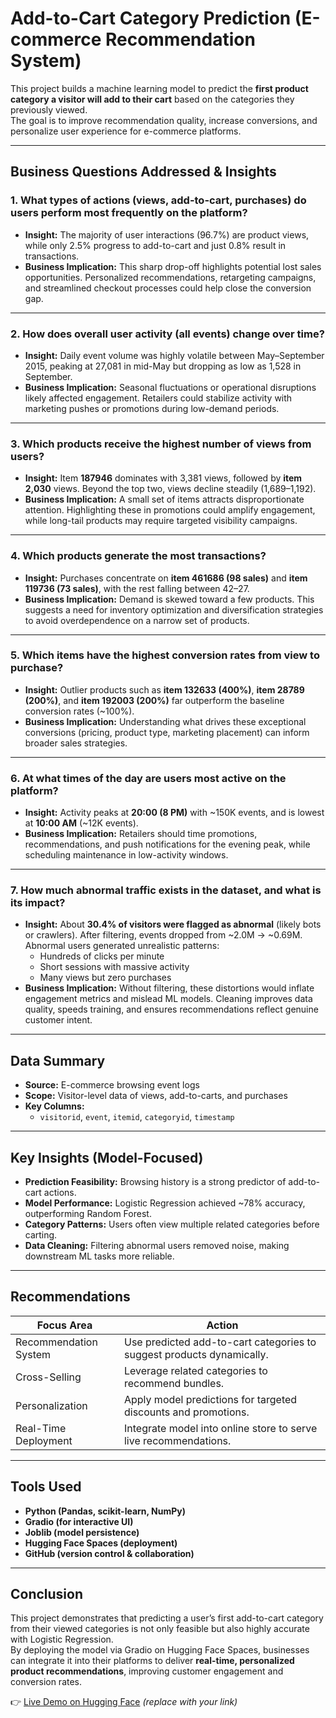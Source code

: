 # Add-to-Cart Category Prediction (E-commerce Recommendation System)

This project builds a machine learning model to predict the **first product category a visitor will add to their cart** based on the categories they previously viewed.  
The goal is to improve recommendation quality, increase conversions, and personalize user experience for e-commerce platforms.

---

## Business Questions Addressed & Insights

### 1. What types of actions (views, add-to-cart, purchases) do users perform most frequently on the platform?  
- **Insight:** The majority of user interactions (96.7%) are product views, while only 2.5% progress to add-to-cart and just 0.8% result in transactions.  
- **Business Implication:** This sharp drop-off highlights potential lost sales opportunities. Personalized recommendations, retargeting campaigns, and streamlined checkout processes could help close the conversion gap.

---

### 2. How does overall user activity (all events) change over time?  
- **Insight:** Daily event volume was highly volatile between May–September 2015, peaking at 27,081 in mid-May but dropping as low as 1,528 in September.  
- **Business Implication:** Seasonal fluctuations or operational disruptions likely affected engagement. Retailers could stabilize activity with marketing pushes or promotions during low-demand periods.

---

### 3. Which products receive the highest number of views from users?  
- **Insight:** Item **187946** dominates with 3,381 views, followed by **item 2,030** views. Beyond the top two, views decline steadily (1,689–1,192).  
- **Business Implication:** A small set of items attracts disproportionate attention. Highlighting these in promotions could amplify engagement, while long-tail products may require targeted visibility campaigns.

---

### 4. Which products generate the most transactions?  
- **Insight:** Purchases concentrate on **item 461686 (98 sales)** and **item 119736 (73 sales)**, with the rest falling between 42–27.  
- **Business Implication:** Demand is skewed toward a few products. This suggests a need for inventory optimization and diversification strategies to avoid overdependence on a narrow set of products.

---

### 5. Which items have the highest conversion rates from view to purchase?  
- **Insight:** Outlier products such as **item 132633 (400%)**, **item 28789 (200%)**, and **item 192003 (200%)** far outperform the baseline conversion rates (~100%).  
- **Business Implication:** Understanding what drives these exceptional conversions (pricing, product type, marketing placement) can inform broader sales strategies.

---

### 6. At what times of the day are users most active on the platform?  
- **Insight:** Activity peaks at **20:00 (8 PM)** with ~150K events, and is lowest at **10:00 AM** (~12K events).  
- **Business Implication:** Retailers should time promotions, recommendations, and push notifications for the evening peak, while scheduling maintenance in low-activity windows.

---

### 7. How much abnormal traffic exists in the dataset, and what is its impact?  
- **Insight:** About **30.4% of visitors were flagged as abnormal** (likely bots or crawlers). After filtering, events dropped from ~2.0M → ~0.69M. Abnormal users generated unrealistic patterns:  
  - Hundreds of clicks per minute  
  - Short sessions with massive activity  
  - Many views but zero purchases  
- **Business Implication:** Without filtering, these distortions would inflate engagement metrics and mislead ML models. Cleaning improves data quality, speeds training, and ensures recommendations reflect genuine customer intent.

---

## Data Summary
- **Source:** E-commerce browsing event logs  
- **Scope:** Visitor-level data of views, add-to-carts, and purchases  
- **Key Columns:**  
  - `visitorid`, `event`, `itemid`, `categoryid`, `timestamp`  

---

## Key Insights (Model-Focused)
- **Prediction Feasibility:** Browsing history is a strong predictor of add-to-cart actions.  
- **Model Performance:** Logistic Regression achieved ~78% accuracy, outperforming Random Forest.  
- **Category Patterns:** Users often view multiple related categories before carting.  
- **Data Cleaning:** Filtering abnormal users removed noise, making downstream ML tasks more reliable.  

---

## Recommendations
| Focus Area             | Action                                                                 |
|-------------------------|------------------------------------------------------------------------|
| Recommendation System   | Use predicted add-to-cart categories to suggest products dynamically. |
| Cross-Selling           | Leverage related categories to recommend bundles.                     |
| Personalization         | Apply model predictions for targeted discounts and promotions.        |
| Real-Time Deployment    | Integrate model into online store to serve live recommendations.      |

---

## Tools Used
- **Python (Pandas, scikit-learn, NumPy)**  
- **Gradio (for interactive UI)**  
- **Joblib (model persistence)**  
- **Hugging Face Spaces (deployment)**  
- **GitHub (version control & collaboration)**  

---

## Conclusion
This project demonstrates that predicting a user’s first add-to-cart category from their viewed categories is not only feasible but also highly accurate with Logistic Regression.  
By deploying the model via Gradio on Hugging Face Spaces, businesses can integrate it into their platforms to deliver **real-time, personalized product recommendations**, improving customer engagement and conversion rates.

👉 [Live Demo on Hugging Face](https://huggingface.co/spaces/your-username/your-space-name) *(replace with your link)*  
